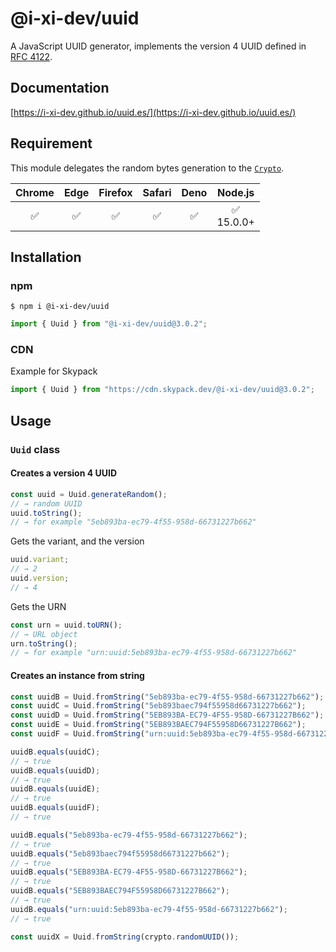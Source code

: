 # @i-xi-dev/uuid

A JavaScript UUID generator, implements the version 4 UUID defined in [RFC 4122](https://datatracker.ietf.org/doc/rfc4122/).


## Documentation

[https://i-xi-dev.github.io/uuid.es/](https://i-xi-dev.github.io/uuid.es/)


## Requirement

This module delegates the random bytes generation to the [`Crypto`](https://developer.mozilla.org/en-US/docs/Web/API/Crypto).

| Chrome | Edge | Firefox | Safari | Deno | Node.js |
| :---: | :---: | :---: | :---: | :---: | :---: |
| ✅ | ✅ | ✅ | ✅ | ✅ | ✅<br />15.0.0+ |


## Installation

### npm

```console
$ npm i @i-xi-dev/uuid
```

```javascript
import { Uuid } from "@i-xi-dev/uuid@3.0.2";
```

### CDN

Example for Skypack
```javascript
import { Uuid } from "https://cdn.skypack.dev/@i-xi-dev/uuid@3.0.2";
```


## Usage

### `Uuid` class

#### Creates a version 4 UUID
```javascript
const uuid = Uuid.generateRandom();
// → random UUID
uuid.toString();
// → for example "5eb893ba-ec79-4f55-958d-66731227b662"
```

Gets the variant, and the version
```javascript
uuid.variant;
// → 2
uuid.version;
// → 4
```

Gets the URN
```javascript
const urn = uuid.toURN();
// → URL object
urn.toString();
// → for example "urn:uuid:5eb893ba-ec79-4f55-958d-66731227b662"
```

#### Creates an instance from string
```javascript
const uuidB = Uuid.fromString("5eb893ba-ec79-4f55-958d-66731227b662");
const uuidC = Uuid.fromString("5eb893baec794f55958d66731227b662");
const uuidD = Uuid.fromString("5EB893BA-EC79-4F55-958D-66731227B662");
const uuidE = Uuid.fromString("5EB893BAEC794F55958D66731227B662");
const uuidF = Uuid.fromString("urn:uuid:5eb893ba-ec79-4f55-958d-66731227b662");

uuidB.equals(uuidC);
// → true
uuidB.equals(uuidD);
// → true
uuidB.equals(uuidE);
// → true
uuidB.equals(uuidF);
// → true

uuidB.equals("5eb893ba-ec79-4f55-958d-66731227b662");
// → true
uuidB.equals("5eb893baec794f55958d66731227b662");
// → true
uuidB.equals("5EB893BA-EC79-4F55-958D-66731227B662");
// → true
uuidB.equals("5EB893BAEC794F55958D66731227B662");
// → true
uuidB.equals("urn:uuid:5eb893ba-ec79-4f55-958d-66731227b662");
// → true
```

```javascript
const uuidX = Uuid.fromString(crypto.randomUUID());
```
